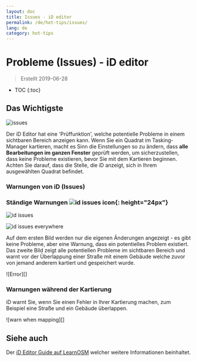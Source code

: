 ```yaml
---
layout: doc
title: Issues - iD editor
permalink: /de/hot-tips/issues/
lang: de
category: hot-tips
---
```


Probleme (Issues) - iD editor
============

> Erstellt 2019-06-28  

- TOC
{:toc}

Das Wichtigste
--------------

![issues][]

Der iD Editor hat eine 'Prüffunktion', welche potentielle Probleme in einem sichtbaren Bereich anzeigen kann. Wenn Sie ein Quadrat im Tasking-Manager kartieren, macht es Sinn die Einstellungen so zu ändern, dass **alle Bearbeitungen im ganzen Fenster** geprüft werden, um sicherzustellen, dass keine Probleme existieren, bevor Sie mit dem Kartieren beginnen. Achten Sie darauf, dass die Stelle, die iD anzeigt, sich in Ihrem ausgewählten Quadrat befindet.

### Warnungen von iD (Issues) ###

### Ständige Warnungen ![id issues icon]{: height="24px"}

![id issues][]

![id issues everywhere][]

Auf dem ersten Bild werden nur die eigenen Änderungen angezeigt - es gibt keine Probleme, aber eine Warnung, dass ein potentielles Problem existiert. Das zweite Bild zeigt alle potentiellen Probleme im sichtbaren Bereich und warnt vor der Überlappung einer Straße mit einem Gebäude welche zuvor von jemand anderem kartiert und gespeichert wurde.

![Error][]

### Warnungen während der Kartierung

iD warnt Sie, wenn Sie einen Fehler in Ihrer Kartierung machen, zum Beispiel eine Straße und ein Gebäude überlappen.

![warn when mapping][]

Siehe auch  
---------

Der [iD Editor Guide auf LearnOSM](/de/beginner/id-editor/) welcher weitere Informationen beinhaltet.


[issues]:/images/hot-tips/issues.gif "Tasking Manager selecting a square and loading into the iD editor"
[keymon]:/images/hot-tips/keymon.png
[id issues icon]: /images/hot-tips/id-issues.png
[warne während der Kartierung]: /images/hot-tips/20190625-warn-when-mapping.png
[id issues]: /images/hot-tips/20190625-id-issues.png
[id issues everywhere]: /images/hot-tips/20190625-id-issues-everywhere.png
[Fehler]: /images/beginner/id-editor_error.png


